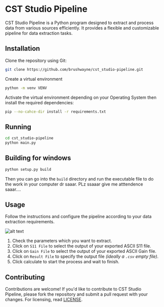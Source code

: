 # CST Studio Pipeline

CST Studio Pipeline is a Python program designed to extract and process data from various sources efficiently. It provides a flexible and customizable pipeline for data extraction tasks.

## Installation

Clone the repository using Git:

```bash
git clone https://github.com/brushwayne/cst_studio-pipeline.git
```

Create a virtual environment

```bash
python -m venv VENV
```

Activate the virtual environment depending on your Operating System then install the required dependencies:

```bash
pip --no-cahce-dir install -r requirements.txt
```

## Running 

```bash
cd cst_studio-pipeline
python main.py
```

## Building for windows

```bash
python setup.py build
```
Then you can go into the `build` directory and run the executable file to do the work in your computer dr saaar. PLz ssaaar give me atttendence saaar....


## Usage

Follow the instructions and configure the pipeline according to your data extraction requirements.

![alt text](assets/image.png)

1. Check the parameters which you want to extract.
2. Click on `S11 File` to select the output of your exported ASCII S11 file.
3. Click on `Gain File` to select the output of your exported ASCII Gain file.
4. Click on `Result File` to specify the output file _(ideally a `.csv` empty file)_.
5. Click calculate to start the process and wait to finish.

## Contributing

Contributions are welcome! If you'd like to contribute to CST Studio Pipeline, please fork the repository and submit a pull request with your changes. For licensing, read [LICENSE](LICENSE).
